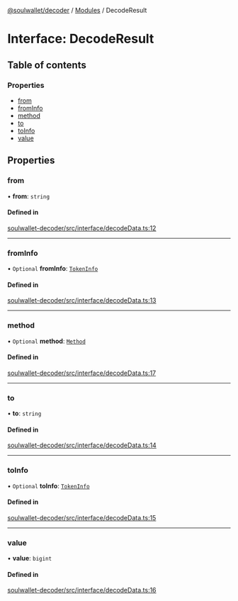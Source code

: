 [@soulwallet/decoder](../README.md) / [Modules](../modules.md) / DecodeResult

# Interface: DecodeResult

## Table of contents

### Properties

- [from](DecodeResult.md#from)
- [fromInfo](DecodeResult.md#frominfo)
- [method](DecodeResult.md#method)
- [to](DecodeResult.md#to)
- [toInfo](DecodeResult.md#toinfo)
- [value](DecodeResult.md#value)

## Properties

### from

• **from**: `string`

#### Defined in

[soulwallet-decoder/src/interface/decodeData.ts:12](https://github.com/proofofsoulprotocol/soulwalletlib/blob/99dfd90/packages/soulwallet-decoder/src/interface/decodeData.ts#L12)

___

### fromInfo

• `Optional` **fromInfo**: [`TokenInfo`](TokenInfo.md)

#### Defined in

[soulwallet-decoder/src/interface/decodeData.ts:13](https://github.com/proofofsoulprotocol/soulwalletlib/blob/99dfd90/packages/soulwallet-decoder/src/interface/decodeData.ts#L13)

___

### method

• `Optional` **method**: [`Method`](Method.md)

#### Defined in

[soulwallet-decoder/src/interface/decodeData.ts:17](https://github.com/proofofsoulprotocol/soulwalletlib/blob/99dfd90/packages/soulwallet-decoder/src/interface/decodeData.ts#L17)

___

### to

• **to**: `string`

#### Defined in

[soulwallet-decoder/src/interface/decodeData.ts:14](https://github.com/proofofsoulprotocol/soulwalletlib/blob/99dfd90/packages/soulwallet-decoder/src/interface/decodeData.ts#L14)

___

### toInfo

• `Optional` **toInfo**: [`TokenInfo`](TokenInfo.md)

#### Defined in

[soulwallet-decoder/src/interface/decodeData.ts:15](https://github.com/proofofsoulprotocol/soulwalletlib/blob/99dfd90/packages/soulwallet-decoder/src/interface/decodeData.ts#L15)

___

### value

• **value**: `bigint`

#### Defined in

[soulwallet-decoder/src/interface/decodeData.ts:16](https://github.com/proofofsoulprotocol/soulwalletlib/blob/99dfd90/packages/soulwallet-decoder/src/interface/decodeData.ts#L16)
